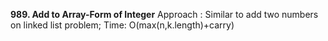 **989. Add to Array-Form of Integer**
Approach : Similar to add two numbers on linked list problem;  Time: O(max(n,k.length)+carry)